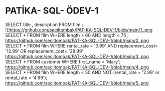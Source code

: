 # PATİKA- SQL- ÖDEV-1
 SELECT title , description FROM film ;  
 ![]https://github.com/seciltombak/PAT-KA-SQL-DEV-1/blob/main/1..png  
 SELECT * FROM film WHERE length > 60 AND length < 75 ;  
 https://github.com/seciltombak/PAT-KA-SQL-DEV-1/blob/main/2..png  
 SELECT * FROM film  WHERE rental_rate = '0.99' AND replacement_cost= '12.99' OR replacement_cost= '28.99' ;  
 https://github.com/seciltombak/PAT-KA-SQL-DEV-1/blob/main/3..png  
 SELECT * FROM customer WHERE first_name = 'Mary';  
 https://github.com/seciltombak/PAT-KA-SQL-DEV-1/blob/main/4..png  
 SELECT * FROM film WHERE  length < 50 AND  NOT (rental_rate = '2.99' or rental_rate = '4.99');  
 [https://github.com/seciltombak/PAT-KA-SQL-DEV-1/blob/main/5..png  ](https://raw.githubusercontent.com/seciltombak/PAT-KA-SQL-DEV-1/main/5..png)
